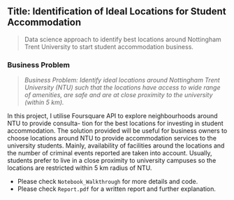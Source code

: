 ## Title: Identification of Ideal Locations for Student Accommodation

> Data science approach to identify best locations around Nottingham Trent University to start student accommodation business.


### Business Problem
> *Business Problem: Identify ideal locations around Nottingham Trent University (NTU) such that the locations have access to wide range of amenities, are safe and are at close proximity to the university (within 5 km).*

In this project, I utilise Foursquare API to explore neighbourhoods around NTU to provide consulta- tion for the best locations for investing in student accommodation. The solution provided will be useful for business owners to choose locations around NTU to provide accommodation services to the university students. Mainly, availability of facilities around the locations and the number of criminal events reported are taken into account. Usually, students prefer to live in a close proximity to university campuses so the locations are restricted within 5 km radius of NTU.

- Please check `Notebook_Walkthrough` for more details and code.
- Please check `Report.pdf` for a written report and further explanation.  

